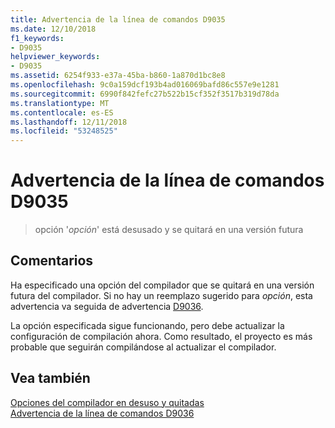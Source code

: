 ```yaml
---
title: Advertencia de la línea de comandos D9035
ms.date: 12/10/2018
f1_keywords:
- D9035
helpviewer_keywords:
- D9035
ms.assetid: 6254f933-e37a-45ba-b860-1a870d1bc8e8
ms.openlocfilehash: 9c0a159dcf193b4ad016069bafd86c557e9e1281
ms.sourcegitcommit: 6990f842fefc27b522b15cf352f3517b319d78da
ms.translationtype: MT
ms.contentlocale: es-ES
ms.lasthandoff: 12/11/2018
ms.locfileid: "53248525"
---
```

# <a name="command-line-warning-d9035"></a>Advertencia de la línea de comandos D9035

> opción '*opción*' está desusado y se quitará en una versión futura

## <a name="remarks"></a>Comentarios

Ha especificado una opción del compilador que se quitará en una versión futura del compilador. Si no hay un reemplazo sugerido para *opción*, esta advertencia va seguida de advertencia [D9036](../../error-messages/tool-errors/command-line-warning-d9036.md).

La opción especificada sigue funcionando, pero debe actualizar la configuración de compilación ahora. Como resultado, el proyecto es más probable que seguirán compilándose al actualizar el compilador.

## <a name="see-also"></a>Vea también

[Opciones del compilador en desuso y quitadas](../../build/reference/compiler-options-listed-by-category.md#deprecated-and-removed-compiler-options)<br/>
[Advertencia de la línea de comandos D9036](command-line-warning-d9036.md)